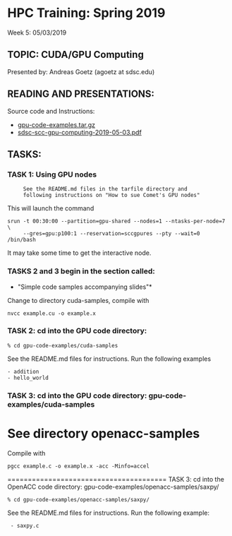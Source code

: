 # HPC Training:  Spring 2019
 Week 5: 05/03/2019

## TOPIC:  CUDA/GPU Computing
Presented by: Andreas Goetz (agoetz  at  sdsc.edu)

## READING AND PRESENTATIONS:

Source code and Instructions:

* [gpu-code-examples.tar.gz](gpu-code-examples.tar.gz)
* [sdsc-scc-gpu-computing-2019-05-03.pdf](sdsc-scc-gpu-computing-2019-05-03.pdf)


## TASKS:
### TASK 1:  Using GPU nodes  
         See the README.md files in the tarfile directory and
         following instructions on "How to sue Comet's GPU nodes"

This will launch the command

```
srun -t 00:30:00 --partition=gpu-shared --nodes=1 --ntasks-per-node=7 \
     --gres=gpu:p100:1 --reservation=sccgpures --pty --wait=0 /bin/bash
```

It may take some time to get the interactive node.

### TASKS 2 and 3 begin in the section called:
* "Simple code samples accompanying slides"*

Change to directory cuda-samples, compile with 
```
nvcc example.cu -o example.x
```

### TASK 2:  cd into the GPU code directory: 
```
% cd gpu-code-examples/cuda-samples
```

See the README.md files for instructions.
Run the following examples
 
	- addition
	- hello_world


### TASK 3:  cd into the GPU code directory: gpu-code-examples/cuda-samples
# See directory openacc-samples

Compile with 
```
pgcc example.c -o example.x -acc -Minfo=accel
```

=======================================
TASK 3:  cd into the OpenACC code directory: gpu-code-examples/openacc-samples/saxpy/
```
% cd gpu-code-examples/openacc-samples/saxpy/
```

See the README.md files for instructions.
Run the following example:
 
	 - saxpy.c


